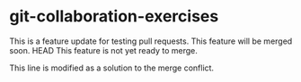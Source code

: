 # git-collaboration-exercises
This is a feature update for testing pull requests. This feature will be merged soon.
 HEAD
This feature is not yet ready to merge.

This line is modified as a solution to the merge conflict.

